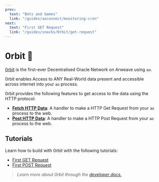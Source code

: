 ```yaml
---
prev:
  text: "Bots and Games"
  link: "/guides/aoconnect/monitoring-cron"
next:
  text: "First GET Request"
  link: "/guides/snacks/0rbit/get-request"
---
```


# 0rbit 💫

[0rbit](https://0rbit.co/) is the first-ever Decentralised Oracle Network on Arweave using `ao`.

0rbit enables Access to ANY Real-World data present and accessible across internet into your `ao` process.

0rbit provides the following features to get access to the data using the HTTP protocol:

- [**Fetch HTTP Data**](https://docs.0rbit.co/developer/get-request): A handler to make a HTTP Get Request from your `ao` process to the web.
- [**Post HTTP Data**](https://docs.0rbit.co/developer/post-request): A handler to make a HTTP Post Request from your `ao` process to the web.

## Tutorials

Learn how to build with 0rbit with the following tutorials:

- [First GET Request](./get-request.md)
- [First POST Request](./post-request.md)

> _Learn more about 0rbit through the [developer docs.](https://docs.0rbit.co/)_
